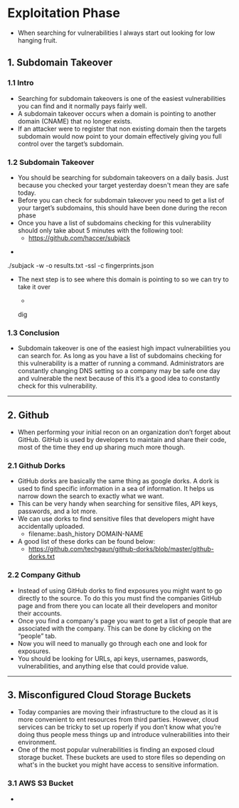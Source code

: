 # Exploitation Phase
- When searching for vulnerabilities I always start out looking for low hanging fruit.
## 1. Subdomain Takeover 
### 1.1 Intro
- Searching for subdomain takeovers is one of the easiest vulnerabilities you can find and it normally pays fairly well.
-  A subdomain takeover occurs when a domain is pointing to another domain (CNAME) that no longer exists.
-  If an attacker were to register that non existing domain then the targets subdomain would now point to your domain effectively giving you full control over the target’s subdomain.

### 1.2 Subdomain Takeover
- You should be searching for subdomain takeovers on a daily basis. Just because you checked your target yesterday doesn't mean they are safe today.
- Before you can check for subdomain takeover you need to get a list of your target’s subdomains, this should have been done during the recon phase
- Once you have a list of subdomains checking for this vulnerability should only take about 5 minutes with the following tool:
	-  https://github.com/haccer/subjack
-  ```bash
./subjack -w <Subdomain List> -o results.txt -ssl -c fingerprints.json
- The next step is to see where this domain is pointing to so we can try to take it over
	- ```bash
	dig <Domain Here>
	

### 1.3 Conclusion
- Subdomain takeover is one of the easiest high impact vulnerabilities you can search for. As long as you have a list of subdomains checking for this vulnerability is a matter of running a command. Administrators are constantly changing DNS setting so a company may be safe one day and vulnerable the next because of this it’s a good idea to constantly check for this vulnerability.
- ---

## 2. Github
- When performing your initial recon on an organization don’t forget about GitHub. GitHub is used by developers to maintain and share their code, most of the time they end up sharing much more though.

### 2.1 Github Dorks
- GitHub dorks are basically the same thing as google dorks. A dork is used to find specific information in a sea of information. It helps us narrow down the search to exactly what we want.
- This can be very handy when searching for sensitive files, API keys, passwords, and a lot more.
- We can use dorks to find sensitive files that developers might have accidentally uploaded.
	- filename:.bash_history DOMAIN-NAME
- A good list of these dorks can be found below:
	- https://github.com/techgaun/github-dorks/blob/master/github-dorks.txt

### 2.2 Company Github
- Instead of using GitHub dorks to find exposures you might want to go directly to the source. To do this you must find the companies GitHub page and from there you can locate all their developers and monitor their accounts.
- Once you find a company's page you want to get a list of people that are associated with the company. This can be done by clicking on the “people” tab.
- Now you will need to manually go through each one and look for exposures. 
- You should be looking for URLs, api keys, usernames, paswords, vulnerabilities, and anything else that could provide value.

<hr>

## 3. Misconfigured Cloud Storage Buckets
- Today companies are moving their infrastructure to the cloud as it is more convenient to ent resources from third parties. However, cloud services can be tricky to set up roperly if you don’t know what you’re doing thus people mess things up and introduce vulnerabilities into their environment. 
- One of the most popular vulnerabilities is finding an exposed cloud storage bucket. These buckets are used to store files so depending on what's in the bucket you might have access to sensitive information.

### 3.1 AWS S3 Bucket
- 